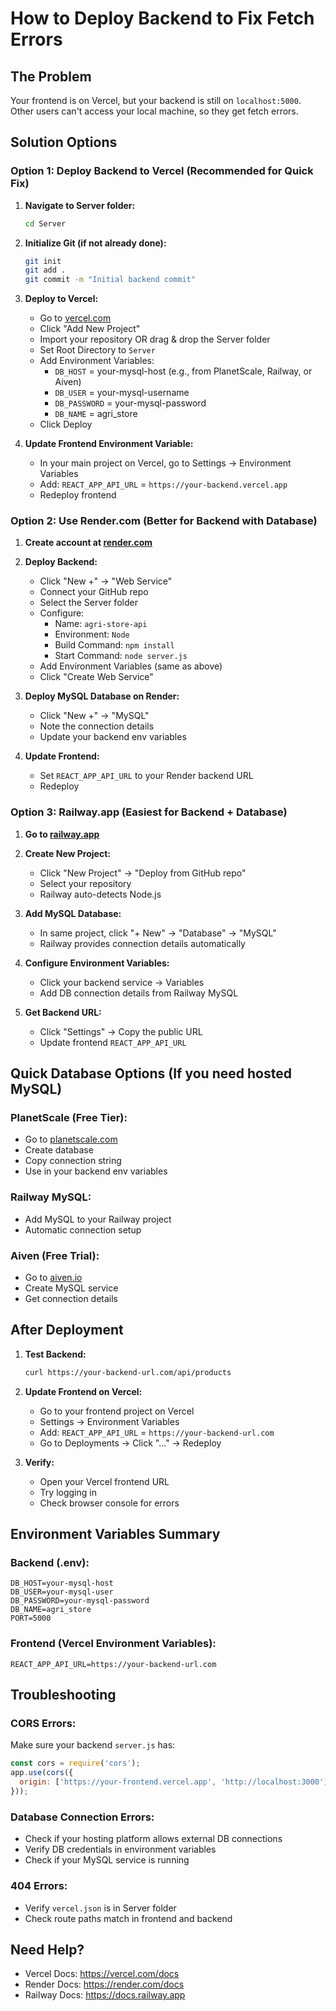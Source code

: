 # How to Deploy Backend to Fix Fetch Errors

## The Problem
Your frontend is on Vercel, but your backend is still on `localhost:5000`. Other users can't access your local machine, so they get fetch errors.

## Solution Options

### **Option 1: Deploy Backend to Vercel (Recommended for Quick Fix)**

1. **Navigate to Server folder:**
   ```bash
   cd Server
   ```

2. **Initialize Git (if not already done):**
   ```bash
   git init
   git add .
   git commit -m "Initial backend commit"
   ```

3. **Deploy to Vercel:**
   - Go to [vercel.com](https://vercel.com)
   - Click "Add New Project"
   - Import your repository OR drag & drop the Server folder
   - Set Root Directory to `Server`
   - Add Environment Variables:
     - `DB_HOST` = your-mysql-host (e.g., from PlanetScale, Railway, or Aiven)
     - `DB_USER` = your-mysql-username
     - `DB_PASSWORD` = your-mysql-password
     - `DB_NAME` = agri_store
   - Click Deploy

4. **Update Frontend Environment Variable:**
   - In your main project on Vercel, go to Settings → Environment Variables
   - Add: `REACT_APP_API_URL` = `https://your-backend.vercel.app`
   - Redeploy frontend

### **Option 2: Use Render.com (Better for Backend with Database)**

1. **Create account at [render.com](https://render.com)**

2. **Deploy Backend:**
   - Click "New +" → "Web Service"
   - Connect your GitHub repo
   - Select the Server folder
   - Configure:
     - Name: `agri-store-api`
     - Environment: `Node`
     - Build Command: `npm install`
     - Start Command: `node server.js`
   - Add Environment Variables (same as above)
   - Click "Create Web Service"

3. **Deploy MySQL Database on Render:**
   - Click "New +" → "MySQL"
   - Note the connection details
   - Update your backend env variables

4. **Update Frontend:**
   - Set `REACT_APP_API_URL` to your Render backend URL
   - Redeploy

### **Option 3: Railway.app (Easiest for Backend + Database)**

1. **Go to [railway.app](https://railway.app)**

2. **Create New Project:**
   - Click "New Project" → "Deploy from GitHub repo"
   - Select your repository
   - Railway auto-detects Node.js

3. **Add MySQL Database:**
   - In same project, click "+ New" → "Database" → "MySQL"
   - Railway provides connection details automatically

4. **Configure Environment Variables:**
   - Click your backend service → Variables
   - Add DB connection details from Railway MySQL

5. **Get Backend URL:**
   - Click "Settings" → Copy the public URL
   - Update frontend `REACT_APP_API_URL`

## Quick Database Options (If you need hosted MySQL)

### **PlanetScale (Free Tier):**
- Go to [planetscale.com](https://planetscale.com)
- Create database
- Copy connection string
- Use in your backend env variables

### **Railway MySQL:**
- Add MySQL to your Railway project
- Automatic connection setup

### **Aiven (Free Trial):**
- Go to [aiven.io](https://aiven.io)
- Create MySQL service
- Get connection details

## After Deployment

1. **Test Backend:**
   ```bash
   curl https://your-backend-url.com/api/products
   ```

2. **Update Frontend on Vercel:**
   - Go to your frontend project on Vercel
   - Settings → Environment Variables
   - Add: `REACT_APP_API_URL` = `https://your-backend-url.com`
   - Go to Deployments → Click "..." → Redeploy

3. **Verify:**
   - Open your Vercel frontend URL
   - Try logging in
   - Check browser console for errors

## Environment Variables Summary

### Backend (.env):
```
DB_HOST=your-mysql-host
DB_USER=your-mysql-user
DB_PASSWORD=your-mysql-password
DB_NAME=agri_store
PORT=5000
```

### Frontend (Vercel Environment Variables):
```
REACT_APP_API_URL=https://your-backend-url.com
```

## Troubleshooting

### CORS Errors:
Make sure your backend `server.js` has:
```javascript
const cors = require('cors');
app.use(cors({
  origin: ['https://your-frontend.vercel.app', 'http://localhost:3000']
}));
```

### Database Connection Errors:
- Check if your hosting platform allows external DB connections
- Verify DB credentials in environment variables
- Check if your MySQL service is running

### 404 Errors:
- Verify `vercel.json` is in Server folder
- Check route paths match in frontend and backend

## Need Help?
- Vercel Docs: https://vercel.com/docs
- Render Docs: https://render.com/docs
- Railway Docs: https://docs.railway.app

